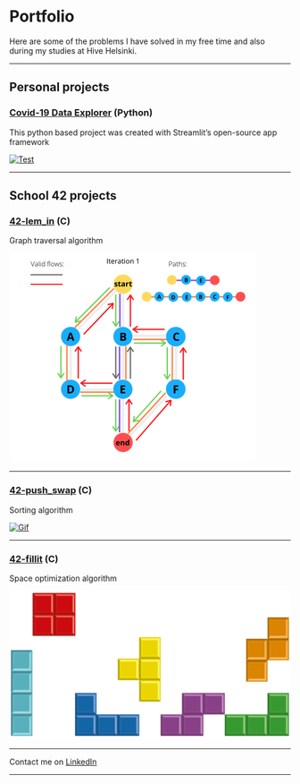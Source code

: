 # Portfolio

Here are some of the problems I have solved in my free time and also during my studies at Hive Helsinki.  

---

## Personal projects 

### [Covid-19 Data Explorer](/project1) (Python)  
This python based project was created with Streamlit’s open-source app framework

<a href="/project1">
   <img alt="Test" src="https://media.giphy.com/media/JSpM4vjH4h88MrLms3/giphy.gif?raw=true">
</a>  

---

## School 42 projects

### [42-lem_in](/project2) (C)  
Graph traversal algorithm

<a href="/project2">
   <img alt="flows" src="images/flows.png?raw=true">
</a>  

---
### [42-push_swap](/project3) (C)  
Sorting algorithm

<a href="/project3">
   <img alt="Gif" src="https://media.giphy.com/media/Z9KQXYnxTpWIMArgTP/giphy.gif?raw=true">
</a>  

---

### [42-fillit](/project4) (C)  
Space optimization algorithm

<a href="/project4">
   <img alt="Cubes" src="images/cubes.png?raw=true">
</a>  


---

Contact me on 
<a href="https://www.linkedin.com/in/valtterikurkela/?raw=true" target="_blank">LinkedIn</a>

---
